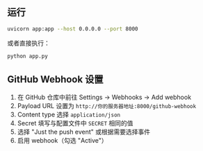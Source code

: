 ## 运行

```bash
uvicorn app:app --host 0.0.0.0 --port 8000
```

或者直接执行：

```bash
python app.py
```

## GitHub Webhook 设置

1. 在 GitHub 仓库中前往 Settings -> Webhooks -> Add webhook
2. Payload URL 设置为 `http://你的服务器地址:8000/github-webhook`
3. Content type 选择 `application/json`
4. Secret 填写与配置文件中 `SECRET` 相同的值
5. 选择 "Just the push event" 或根据需要选择事件
6. 启用 webhook（勾选 "Active"）
